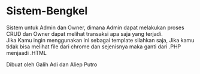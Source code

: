# Sistem-Bengkel
Sistem untuk Admin dan Owner, dimana Admin dapat melakukan proses CRUD dan Owner dapat melihat transaksi apa saja yang terjadi.   
Jika Kamu ingin menggunakan ini sebagai template silahkan saja, Jika kamu tidak bisa melihat file dari chrome dan sejenisnya maka ganti dari .PHP menjaadi .HTML

Dibuat oleh Galih Adi dan Aliep Putro
